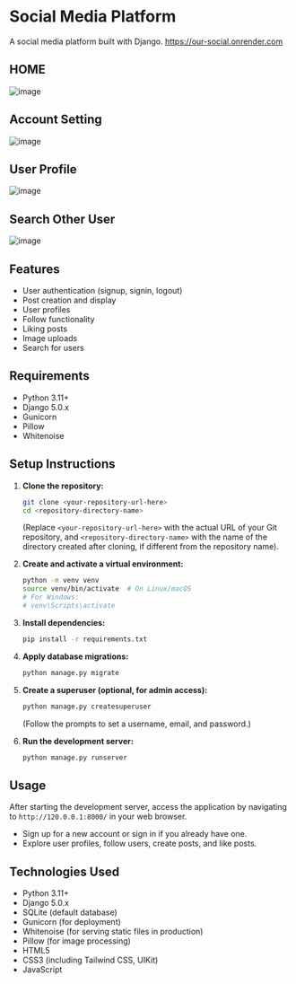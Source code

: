 # Social Media Platform

A social media platform built with Django.
https://our-social.onrender.com
## HOME 
![image](https://github.com/user-attachments/assets/f75adedf-5a87-4659-8180-96cc7f2665ef)
## Account Setting
![image](https://github.com/user-attachments/assets/bd1b7b3a-53a5-4296-bbf8-e883fda1cb20)
## User Profile
![image](https://github.com/user-attachments/assets/eb4ddfde-61d6-4179-82d0-21ed81171f8c)
## Search Other User 
![image](https://github.com/user-attachments/assets/55c6b4e7-ae21-4d00-beb4-49be19dbe667)



## Features

- User authentication (signup, signin, logout)
- Post creation and display
- User profiles
- Follow functionality
- Liking posts
- Image uploads
- Search for users

## Requirements

- Python 3.11+
- Django 5.0.x
- Gunicorn
- Pillow
- Whitenoise

## Setup Instructions

1.  **Clone the repository:**
    ```bash
    git clone <your-repository-url-here> 
    cd <repository-directory-name> 
    ```
    (Replace `<your-repository-url-here>` with the actual URL of your Git repository, and `<repository-directory-name>` with the name of the directory created after cloning, if different from the repository name).

2.  **Create and activate a virtual environment:**
    ```bash
    python -m venv venv
    source venv/bin/activate  # On Linux/macOS
    # For Windows:
    # venv\Scripts\activate
    ```

3.  **Install dependencies:**
    ```bash
    pip install -r requirements.txt
    ```

4.  **Apply database migrations:**
    ```bash
    python manage.py migrate
    ```

5.  **Create a superuser (optional, for admin access):**
    ```bash
    python manage.py createsuperuser
    ```
    (Follow the prompts to set a username, email, and password.)

6.  **Run the development server:**
    ```bash
    python manage.py runserver
    ```

## Usage

After starting the development server, access the application by navigating to `http://120.0.0.1:8000/` in your web browser.
- Sign up for a new account or sign in if you already have one.
- Explore user profiles, follow users, create posts, and like posts.

## Technologies Used

- Python 3.11+
- Django 5.0.x
- SQLite (default database)
- Gunicorn (for deployment)
- Whitenoise (for serving static files in production)
- Pillow (for image processing)
- HTML5
- CSS3 (including Tailwind CSS, UIKit)
- JavaScript
